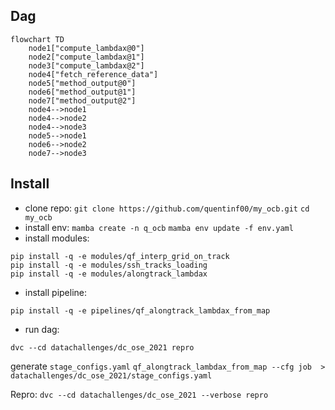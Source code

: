
## Dag
```mermaid
flowchart TD
	node1["compute_lambdax@0"]
	node2["compute_lambdax@1"]
	node3["compute_lambdax@2"]
	node4["fetch_reference_data"]
	node5["method_output@0"]
	node6["method_output@1"]
	node7["method_output@2"]
	node4-->node1
	node4-->node2
	node4-->node3
	node5-->node1
	node6-->node2
	node7-->node3
```

## Install
- clone repo:
`git clone https://github.com/quentinf00/my_ocb.git`
`cd my_ocb`
- install env:
`mamba create -n q_ocb`
`mamba env update -f env.yaml`
- install modules:
```
pip install -q -e modules/qf_interp_grid_on_track
pip install -q -e modules/ssh_tracks_loading
pip install -q -e modules/alongtrack_lambdax
```
- install pipeline:
```
pip install -q -e pipelines/qf_alongtrack_lambdax_from_map
```


- run dag:
```
dvc --cd datachallenges/dc_ose_2021 repro
```
generate `stage_configs.yaml`
`qf_alongtrack_lambdax_from_map --cfg job  > datachallenges/dc_ose_2021/stage_configs.yaml`

Repro:
`dvc --cd datachallenges/dc_ose_2021 --verbose repro`
